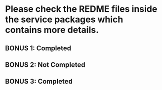 # Please check the REDME files inside the service packages which contains more details.
## BONUS 1: Completed
## BONUS 2: Not Completed
## BONUS 3: Completed
